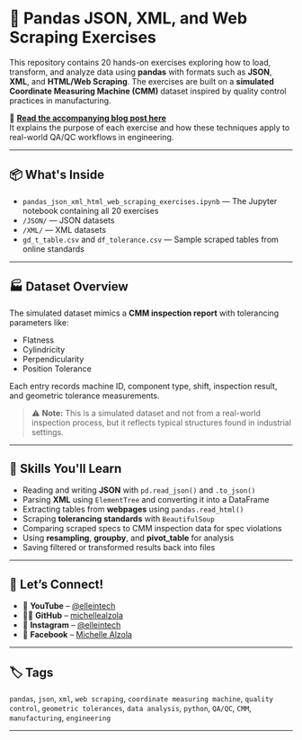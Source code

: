 # 🧪 Pandas JSON, XML, and Web Scraping Exercises

This repository contains 20 hands-on exercises exploring how to load, transform, and analyze data using **pandas** with formats such as **JSON**, **XML**, and **HTML/Web Scraping**. The exercises are built on a **simulated Coordinate Measuring Machine (CMM)** dataset inspired by quality control practices in manufacturing.

🔗 **[Read the accompanying blog post here](https://python.michellealzoladesign.com/mastering-json-xml-and-web-scraping-with-pandas-a-quality-control-simulation-using-cmm-data/)**  
It explains the purpose of each exercise and how these techniques apply to real-world QA/QC workflows in engineering.

---

## 📦 What's Inside

- `pandas_json_xml_html_web_scraping_exercises.ipynb` — The Jupyter notebook containing all 20 exercises
- `/JSON/` — JSON datasets
- `/XML/` — XML datasets
- `gd_t_table.csv` and `df_tolerance.csv` — Sample scraped tables from online standards

---

## 🏭 Dataset Overview

The simulated dataset mimics a **CMM inspection report** with tolerancing parameters like:

- Flatness
- Cylindricity
- Perpendicularity
- Position Tolerance

Each entry records machine ID, component type, shift, inspection result, and geometric tolerance measurements.

> ⚠️ **Note:** This is a simulated dataset and not from a real-world inspection process, but it reflects typical structures found in industrial settings.

---

## 🧠 Skills You'll Learn

- Reading and writing **JSON** with `pd.read_json()` and `.to_json()`
- Parsing **XML** using `ElementTree` and converting it into a DataFrame
- Extracting tables from **webpages** using `pandas.read_html()`
- Scraping **tolerancing standards** with `BeautifulSoup`
- Comparing scraped specs to CMM inspection data for spec violations
- Using **resampling**, **groupby**, and **pivot_table** for analysis
- Saving filtered or transformed results back into files

---


## 🤝 Let’s Connect!

- 🎥 **YouTube** – [@elleintech](https://www.youtube.com/@elleintech)  
- 👩‍💻 **GitHub** – [michellealzola](https://github.com/michellealzola)  
- 📱 **Instagram** – [@elleintech](https://www.instagram.com/elleintech/)  
- 📘 **Facebook** – [Michelle Alzola](https://www.facebook.com/profile.php?id=61575734347776)  

---

## 🏷 Tags

`pandas`, `json`, `xml`, `web scraping`, `coordinate measuring machine`, `quality control`, `geometric tolerances`, `data analysis`, `python`, `QA/QC`, `CMM`, `manufacturing`, `engineering`

---

